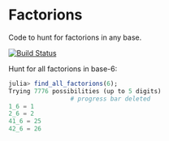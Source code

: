 # Factorions
Code to hunt for factorions in any base.


[![Build Status](https://travis-ci.com/scheinerman/Factorions.jl.svg?branch=master)](https://travis-ci.com/scheinerman/Factorions.jl)



Hunt for all factorions in base-6:

```julia
julia> find_all_factorions(6);
Trying 7776 possibilities (up to 5 digits)
                 # progress bar deleted
1_6 = 1
2_6 = 2
41_6 = 25
42_6 = 26
 ```
